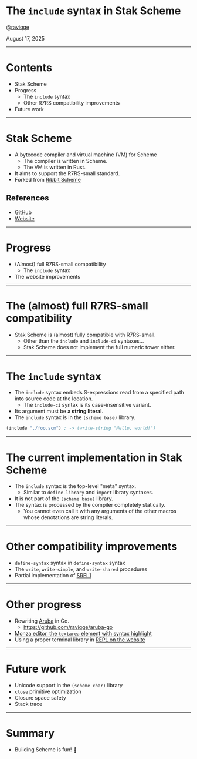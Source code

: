 # The `include` syntax in Stak Scheme

[@raviqqe](https://github.com/raviqqe)

August 17, 2025

---

# Contents

- Stak Scheme
- Progress
  - The `include` syntax
  - Other R7RS compatibility improvements
- Future work

---

# Stak Scheme

- A bytecode compiler and virtual machine (VM) for Scheme
  - The compiler is written in Scheme.
  - The VM is written in Rust.
- It aims to support the R7RS-small standard.
- Forked from [Ribbit Scheme](https://github.com/udem-dlteam/ribbit)

## References

- [GitHub](https://github.com/raviqqe/stak)
- [Website](https://raviqqe.com/stak)

---

# Progress

- (Almost) full R7RS-small compatibility
  - The `include` syntax
- The website improvements

---

# The (almost) full R7RS-small compatibility

- Stak Scheme is (almost) fully compatible with R7RS-small.
  - Other than the `include` and `include-ci` syntaxes...
  - Stak Scheme does not implement the full numeric tower either.

---

# The `include` syntax

- The `include` syntax embeds S-expressions read from a specified path into source code at the location.
  - The `include-ci` syntax is its case-insensitive variant.
- Its argument must be **a string literal**.
- The `include` syntax is in the `(scheme base)` library.

```scheme
(include "./foo.scm") ; -> (write-string "Hello, world!")
```

---

# The current implementation in Stak Scheme

- The `include` syntax is the top-level "meta" syntax.
  - Similar to `define-library` and `import` library syntaxes.
- It is not part of the `(scheme base)` library.
- The syntax is processed by the compiler completely statically.
  - You cannot even call it with any arguments of the other macros whose denotations are string literals.

---

# Other compatibility improvements

- `define-syntax` syntax in `define-syntax` syntax
- The `write`, `write-simple`, and `write-shared` procedures
- Partial implementation of [SRFI 1](https://srfi.schemers.org/srfi-1/srfi-1.html)

---

# Other progress

- Rewriting [Aruba](https://github.com/cucumber/aruba) in Go.
  - https://github.com/raviqqe/aruba-go
- [Monza editor, the `textarea` element with syntax highlight](https://raviqqe.com/monza-editor/)
- Using a proper terminal library in [REPL on the website](https://raviqqe.com/stak/)

---

# Future work

- Unicode support in the `(scheme char)` library
- `close` primitive optimization
- Closure space safety
- Stack trace

---

# Summary

- Building Scheme is fun! 🥳
